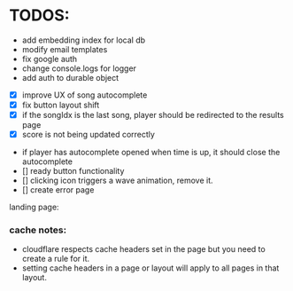 # TODOS:

- add embedding index for local db
- modify email templates
- fix google auth
- change console.logs for logger
- add auth to durable object
- [x] improve UX of song autocomplete
- [x] fix button layout shift
- [x] if the songIdx is the last song, player should be redirected to the results page
- [x] score is not being updated correctly
- if player has autocomplete opened when time is up, it should close the autocomplete
- [] ready button functionality
- [] clicking icon triggers a wave animation, remove it.
- [] create error page

landing page:

### cache notes:

- cloudflare respects cache headers set in the page but you need to create a rule for it.
- setting cache headers in a page or layout will apply to all pages in that layout.
